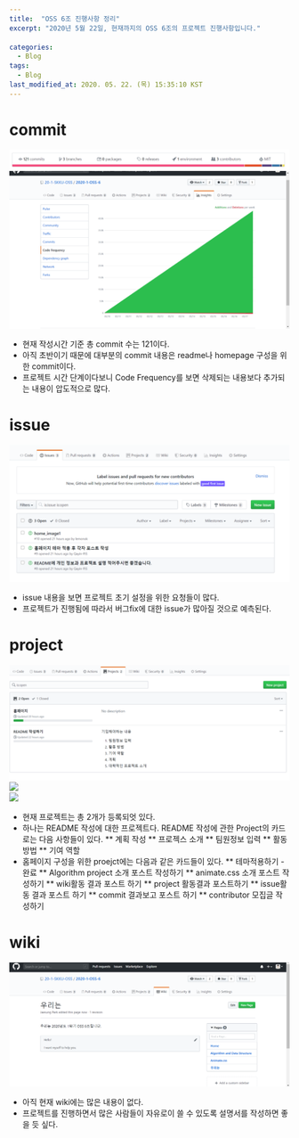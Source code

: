 ```yaml
---
title:  "OSS 6조 진행사항 정리"
excerpt: "2020년 5월 22일, 현재까지의 OSS 6조의 프로젝트 진행사항입니다."

categories:
  - Blog
tags:
  - Blog
last_modified_at: 2020. 05. 22. (목) 15:35:10 KST
---
```


# commit 
![](/assets/images/commit.png)  
![](/assets/images/frequency.png)
* 현재 작성시간 기준 총 commit 수는 121이다.  
* 아직 초반이기 때문에 대부분의 commit 내용은 readme나 homepage 구성을 위한 commit이다.
* 프로젝트 시간 단계이다보니 Code Frequency를 보면 삭제되는 내용보다 추가되는 내용이 압도적으로 많다.

# issue
![](/assets/images/issue.png)  
* issue 내용을 보면 프로젝트 초기 설정을 위한 요청들이 많다.
* 프로젝트가 진행됨에 따라서 버그fix에 대한 issue가 많아질 것으로 예측된다.

# project
![](/assets/images/project_0.png)  
![](/assets/images/project_1.pnng)  
![](/assets/images/project_2.pnng)  

* 현재 프로젝트는 총 2개가 등록되엇 있다.
* 하나는 README 작성에 대한 프로젝트다. README 작성에 관한 Project의 카드로는 다음 사항들이 있다.
** 계획 작성
** 프로젝스 소개
** 팀원정보 입력
** 활동 방법
** 기여 역할
* 홈페이지 구성을 위한 proejct에는 다음과 같은 카드들이 있다.
** 테마적용하기 - 완료
** Algorithm project 소개 포스트 작성하기
** animate.css 소개 포스트 작성하기
** wiki활동 결과 포스트 하기
** project 활동결과 포스트하기
** issue활동 결과 포스트 하기
** commit 결과보고 포스트 하기
** contributor 모집글 작성하기

# wiki
![](/assets/images/wiki.png)  
* 아직 현재 wiki에는 많은 내용이 없다.
* 프로젝트를 진행하면서 많은 사람들이 자유로이 쓸 수 있도록 설명서를 작성하면 좋을 듯 싶다.

